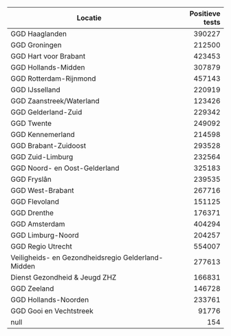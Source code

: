 | Locatie | Positieve tests |
|---------|----------------:|
| GGD Haaglanden                           | 390227 |
| GGD Groningen                            | 212500 |
| GGD Hart voor Brabant                    | 423453 |
| GGD Hollands-Midden                      | 307879 |
| GGD Rotterdam-Rijnmond                   | 457143 |
| GGD IJsselland                           | 220919 |
| GGD Zaanstreek/Waterland                 | 123426 |
| GGD Gelderland-Zuid                      | 229342 |
| GGD Twente                               | 249092 |
| GGD Kennemerland                         | 214598 |
| GGD Brabant-Zuidoost                     | 293528 |
| GGD Zuid-Limburg                         | 232564 |
| GGD Noord- en Oost-Gelderland            | 325183 |
| GGD Fryslân                              | 239535 |
| GGD West-Brabant                         | 267716 |
| GGD Flevoland                            | 151125 |
| GGD Drenthe                              | 176371 |
| GGD Amsterdam                            | 404294 |
| GGD Limburg-Noord                        | 204257 |
| GGD Regio Utrecht                        | 554007 |
| Veiligheids- en Gezondheidsregio Gelderland-Midden | 277613 |
| Dienst Gezondheid & Jeugd ZHZ            | 166831 |
| GGD Zeeland                              | 146728 |
| GGD Hollands-Noorden                     | 233761 |
| GGD Gooi en Vechtstreek                  | 91776 |
| null                                     |   154 |
